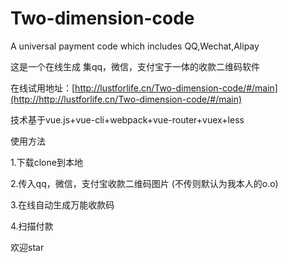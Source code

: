 # Two-dimension-code

A universal payment code which includes QQ,Wechat,Alipay

这是一个在线生成 集qq，微信，支付宝于一体的收款二维码软件

在线试用地址：[http://lustforlife.cn/Two-dimension-code/#/main](http://http://lustforlife.cn/Two-dimension-code/#/main)

技术基于vue.js+vue-cli+webpack+vue-router+vuex+less

使用方法

1.下载clone到本地

2.传入qq，微信，支付宝收款二维码图片 (不传则默认为我本人的o.o)

3.在线自动生成万能收款码

4.扫描付款

欢迎star
